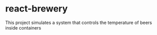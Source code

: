 # react-brewery
This project simulates a system that controls the temperature of beers inside containers
